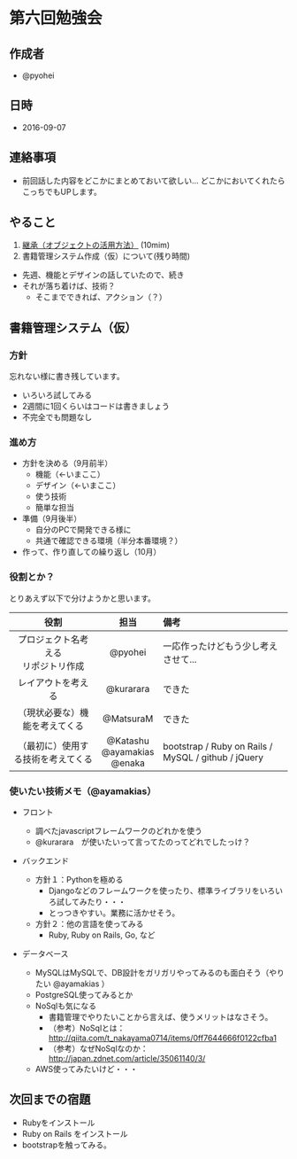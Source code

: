 # 第六回勉強会

## 作成者
* @pyohei

## 日時
* 2016-09-07

## 連絡事項
* 前回話した内容をどこかにまとめておいて欲しい...
  どこかにおいてくれたらこっちでもUPします。

## やること
1. [継承（オブジェクトの活用方法）](https://github.com/monokies/study-javascript/blob/master/docs/08_inheritance.md)
(10mim)
2. 書籍管理システム作成（仮）について(残り時間)
  * 先週、機能とデザインの話していたので、続き
  * それが落ち着けば、技術？
    * そこまでできれば、アクション（？）

## 書籍管理システム（仮）

### 方針
忘れない様に書き残しています。

* いろいろ試してみる
* 2週間に1回くらいはコードは書きましょう
* 不完全でも問題なし

### 進め方

* 方針を決める（9月前半）
  * 機能（<-いまここ）
  * デザイン（<-いまここ）
  * 使う技術
  * 簡単な担当
* 準備（9月後半）
  * 自分のPCで開発できる様に
  * 共通で確認できる環境（半分本番環境？）
* 作って、作り直しての繰り返し（10月）

### 役割とか？
とりあえず以下で分けようかと思います。

|役割|担当|備考|
|:--:|:--:|:--|
|プロジェクト名考える<br>リポジトリ作成|@pyohei|一応作ったけどもう少し考えさせて...|
|レイアウトを考える|@kurarara|できた|
|（現状必要な）機能を考えてくる|@MatsuraM|できた|
|（最初に）使用する技術を考えてくる|@Katashu <br> @ayamakias <br> @enaka| bootstrap / Ruby on Rails / MySQL / github / jQuery |

### 使いたい技術メモ（@ayamakias）
* フロント
  * 調べたjavascriptフレームワークのどれかを使う
  * @kurarara　が使いたいって言ってたのってどれでしたっけ？

* バックエンド
  * 方針１：Pythonを極める
    * Djangoなどのフレームワークを使ったり、標準ライブラリをいろいろ試してみたり・・・
    * とっつきやすい。業務に活かせそう。
  * 方針２：他の言語を使ってみる
    * Ruby, Ruby on Rails, Go, など

* データベース
  * MySQLはMySQLで、DB設計をガリガリやってみるのも面白そう（やりたい @ayamakias ）
  * PostgreSQL使ってみるとか
  * NoSqlも気になる
    * 書籍管理でやりたいことから言えば、使うメリットはなさそう。
    * （参考）NoSqlとは：　http://qiita.com/t_nakayama0714/items/0ff7644666f0122cfba1
    * （参考）なぜNoSqlなのか：http://japan.zdnet.com/article/35061140/3/
  * AWS使ってみたいけど・・・

## 次回までの宿題
* Rubyをインストール
* Ruby on Rails をインストール
* bootstrapを触ってみる。
